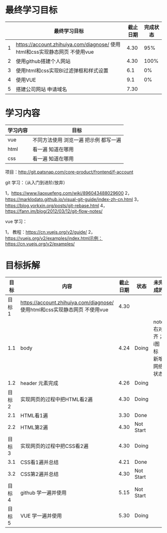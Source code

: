 

最终学习目标
=================


||最终学习目标|截止日期|完成状态|
|----|----|----|----|
|1|https://account.zhihuiya.com/diagnose/ 使用html和css实现静态网页 不使用vue|4.30|95%|
|2|使用github搭建个人网站            |4.30|100%|
|3|使用html和css实现BI过滤弹框和样式设置            |6.1|0%|
|4|使用VUE            |9.1|0%|
|5|搭建公司网站 申请域名             |7.30||



学习内容
=================

|学习内容|目标|
|----|----|
|vue|不同方法使用 浏览一遍 把示例 都写一遍|
|html|看一遍 知道在哪用|
|css|看一遍 知道在哪用|




项目：http://git.patsnap.com/core-product/frontend/f-account

git 学习：（从入门到进阶/放弃）

1，https://www.liaoxuefeng.com/wiki/896043488029600
2，https://marklodato.github.io/visual-git-guide/index-zh-cn.html
3，https://blog.yorkxin.org/posts/git-rebase.html
4，https://fann.im/blog/2012/03/12/git-flow-notes/

vue 学习：

1， 教程：https://cn.vuejs.org/v2/guide/
2，https://vuejs.org/v2/examples/index.html示例：https://cn.vuejs.org/v2/examples/


目标拆解
=================
|目标|内容|截止日期|状态|未完成的|
|----|----|----|----|----|
|目标1|https://account.zhihuiya.com/diagnose/ 使用html和css实现静态网页 不使用vue|4.30||
|1.1| body|4.24|Doing|note右对齐；i图标 新增网络状态|
|1.2| header 元素完成|4.26|Doing||
|目标2|实现网页的过程中把HTML看2遍|4.30|Doing||
|2.1|HTML看1遍|3.30|Done||
|2.2|HTML第2遍|4.30|Not Start||
|目标3|实现网页的过程中把CSS看2遍|4.30|Doing||
|3.1|CSS看1遍并总结|4.21|Done||
|3.2|CSS第2遍并总结|4.30|Not Start||
|目标4|github 学一遍并使用|5.15|Not Start||
|目标5|VUE 学一遍并使用|5.30|Doing||




